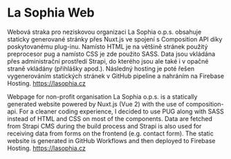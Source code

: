# La Sophia Web

Webová straka pro neziskovou organizaci La Sophia o.p.s. obsahuje staticky generované stránky přes Nuxt.js ve spojení s Composition API díky poskytovanému plug-inu. Namísto HTML je na většině stránek použitý preprocesor pug a namísto CSS je zde použito SASS. Data jsou vkládána přes administrační prostředí Strapi, do kterého jsou ale také i v opačné straně vkládány (přihlášky apod.). Následný hosting je poté řešen vygenerováním statických stránek v GitHub pipeline a nahráním na Firebase Hosting. https://lasophia.cz

Webpage for non-profit organisation La Sophia o.p.s. is a statically generated website powered by Nuxt.js (Vue 2) with the use of composition-api. For a cleaner coding experience, I decided to use PUG along with SASS instead of HTML and CSS on most of the components. Data are fetched from Strapi CMS during the build process and Strapi is also used for receiving data from forms on the frontend (e.g. contact form). The static website is generated in GitHub Workflows and then deployed to Firebase Hosting. https://lasophia.cz